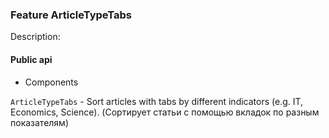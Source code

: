 ### Feature ArticleTypeTabs

Description:

#### Public api

- Components

`ArticleTypeTabs` - Sort articles with tabs by different indicators (e.g. IT, Economics, Science). (Сортирует статьи с помощью вкладок по разным показателям)
